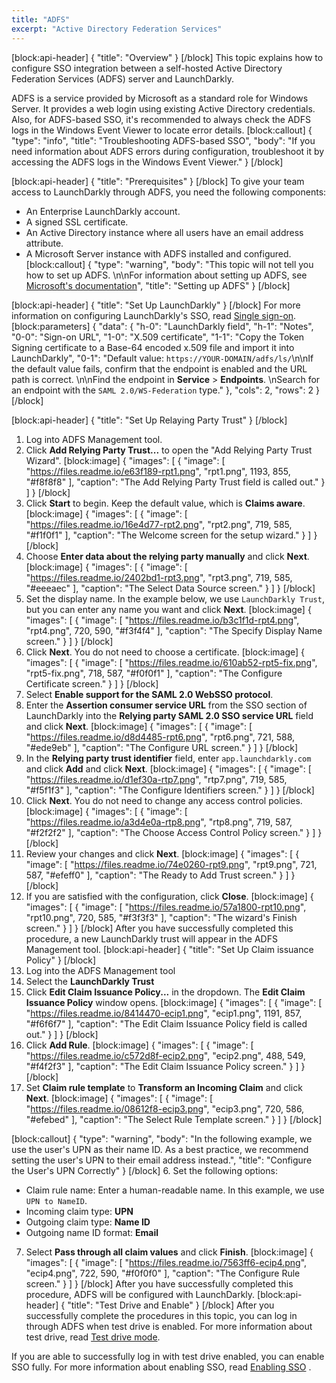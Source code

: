```yaml
---
title: "ADFS"
excerpt: "Active Directory Federation Services"
---
```

[block:api-header]
{
  "title": "Overview"
}
[/block]
This topic explains how to configure SSO integration between a self-hosted Active Directory Federation Services (ADFS) server and LaunchDarkly.

ADFS is a service provided by Microsoft as a standard role for Windows Server. It provides a web login using existing Active Directory credentials. Also, for ADFS-based SSO, it's recommended to always check the ADFS logs in the Windows Event Viewer to locate error details.
[block:callout]
{
  "type": "info",
  "title": "Troubleshooting ADFS-based SSO",
  "body": "If you need information about ADFS errors during configuration, troubleshoot it by accessing the ADFS logs in the Windows Event Viewer."
}
[/block]

[block:api-header]
{
  "title": "Prerequisites"
}
[/block]
To give your team access to LaunchDarkly through ADFS, you need the following components:

- An Enterprise LaunchDarkly account.
- A signed SSL certificate.
- An Active Directory instance where all users have an email address attribute.
- A Microsoft Server instance with ADFS installed and configured.
[block:callout]
{
  "type": "warning",
  "body": "This topic will not tell you how to set up ADFS. \n\nFor information about setting up ADFS, see [Microsoft's documentation]( https://docs.microsoft.com/en-us/previous-versions/dynamicscrm-2016/deployment-administrators-guide/gg188612)",
  "title": "Setting up ADFS"
}
[/block]

[block:api-header]
{
  "title": "Set Up LaunchDarkly"
}
[/block]
For more information on configuring LaunchDarkly's SSO, read [Single sign-on](doc:single-sign-on).
[block:parameters]
{
  "data": {
    "h-0": "LaunchDarkly field",
    "h-1": "Notes",
    "0-0": "Sign-on URL",
    "1-0": "X.509 certificate",
    "1-1": "Copy the Token Signing certificate to a Base-64 encoded x.509 file and import it into LaunchDarkly",
    "0-1": "Default value: `https://YOUR-DOMAIN/adfs/ls/`\n\nIf the default value fails, confirm that the endpoint is enabled and the URL path is correct. \n\nFind the endpoint in **Service** > **Endpoints**. \nSearch for an endpoint with the `SAML 2.0/WS-Federation` type."
  },
  "cols": 2,
  "rows": 2
}
[/block]

[block:api-header]
{
  "title": "Set Up Relaying Party Trust"
}
[/block]
1. Log into ADFS Management tool. 
2. Click **Add Relying Party Trust...** to open the "Add Relying Party Trust Wizard".
[block:image]
{
  "images": [
    {
      "image": [
        "https://files.readme.io/e63f189-rpt1.png",
        "rpt1.png",
        1193,
        855,
        "#f8f8f8"
      ],
      "caption": "The Add Relying Party Trust field is called out."
    }
  ]
}
[/block]
3. Click **Start** to begin. Keep the default value, which is **Claims aware**. 
[block:image]
{
  "images": [
    {
      "image": [
        "https://files.readme.io/16e4d77-rpt2.png",
        "rpt2.png",
        719,
        585,
        "#f1f0f1"
      ],
      "caption": "The Welcome screen for the setup wizard."
    }
  ]
}
[/block]
4. Choose **Enter data about the relying party manually** and click **Next**.
[block:image]
{
  "images": [
    {
      "image": [
        "https://files.readme.io/2402bd1-rpt3.png",
        "rpt3.png",
        719,
        585,
        "#eeeaec"
      ],
      "caption": "The Select Data Source screen."
    }
  ]
}
[/block]
5. Set the display name. In the example below, we use `LaunchDarkly Trust`, but you can enter any name you want and click **Next**.
[block:image]
{
  "images": [
    {
      "image": [
        "https://files.readme.io/b3c1f1d-rpt4.png",
        "rpt4.png",
        720,
        590,
        "#f3f4f4"
      ],
      "caption": "The Specify Display Name screen."
    }
  ]
}
[/block]
6. Click **Next**. You do not need to choose a certificate.
[block:image]
{
  "images": [
    {
      "image": [
        "https://files.readme.io/610ab52-rpt5-fix.png",
        "rpt5-fix.png",
        718,
        587,
        "#f0f0f1"
      ],
      "caption": "The Configure Certificate screen."
    }
  ]
}
[/block]
7. Select **Enable support for the SAML 2.0 WebSSO protocol**. 
8. Enter the **Assertion consumer service URL** from the SSO section of LaunchDarkly into the **Relying party SAML 2.0 SSO service URL** field and click **Next**.
[block:image]
{
  "images": [
    {
      "image": [
        "https://files.readme.io/d8d4485-rpt6.png",
        "rpt6.png",
        721,
        588,
        "#ede9eb"
      ],
      "caption": "The Configure URL screen."
    }
  ]
}
[/block]
9. In the **Relying party trust identifier** field, enter `app.launchdarkly.com` and click **Add** and click **Next**.
[block:image]
{
  "images": [
    {
      "image": [
        "https://files.readme.io/d1ef30a-rtp7.png",
        "rtp7.png",
        719,
        585,
        "#f5f1f3"
      ],
      "caption": "The Configure Identifiers screen."
    }
  ]
}
[/block]
10. Click **Next**. You do not need to change any access control policies.
[block:image]
{
  "images": [
    {
      "image": [
        "https://files.readme.io/a3d4e0a-rtp8.png",
        "rtp8.png",
        719,
        587,
        "#f2f2f2"
      ],
      "caption": "The Choose Access Control Policy screen."
    }
  ]
}
[/block]
11. Review your changes and click **Next**.
[block:image]
{
  "images": [
    {
      "image": [
        "https://files.readme.io/74e0260-rpt9.png",
        "rpt9.png",
        721,
        587,
        "#efeff0"
      ],
      "caption": "The Ready to Add Trust screen."
    }
  ]
}
[/block]
12. If you are satisfied with the configuration, click **Close**.
[block:image]
{
  "images": [
    {
      "image": [
        "https://files.readme.io/57a1800-rpt10.png",
        "rpt10.png",
        720,
        585,
        "#f3f3f3"
      ],
      "caption": "The wizard's Finish screen."
    }
  ]
}
[/block]
After you have successfully completed this procedure, a new LaunchDarkly trust will appear in the ADFS Management tool. 
[block:api-header]
{
  "title": "Set Up Claim issuance Policy"
}
[/block]
1. Log into the ADFS Management tool 
2. Select the **LaunchDarkly Trust** 
3. Click **Edit Claim Issuance Policy...** in the dropdown. The **Edit Claim Issuance Policy** window opens.
[block:image]
{
  "images": [
    {
      "image": [
        "https://files.readme.io/8414470-ecip1.png",
        "ecip1.png",
        1191,
        857,
        "#f6f6f7"
      ],
      "caption": "The Edit Claim Issuance Policy field is called out."
    }
  ]
}
[/block]
4. Click **Add Rule**.
[block:image]
{
  "images": [
    {
      "image": [
        "https://files.readme.io/c572d8f-ecip2.png",
        "ecip2.png",
        488,
        549,
        "#f4f2f3"
      ],
      "caption": "The Edit Claim Issuance Policy screen."
    }
  ]
}
[/block]
5. Set **Claim rule template** to **Transform an Incoming Claim** and click **Next**.
[block:image]
{
  "images": [
    {
      "image": [
        "https://files.readme.io/08612f8-ecip3.png",
        "ecip3.png",
        720,
        586,
        "#efebed"
      ],
      "caption": "The Select Rule Template screen."
    }
  ]
}
[/block]

[block:callout]
{
  "type": "warning",
  "body": "In the following example, we use the user's UPN as their name ID. As a best practice, we recommend setting the user's UPN to their email address instead.",
  "title": "Configure the User's UPN Correctly"
}
[/block]
6. Set the following options:
 - Claim rule name: Enter a human-readable name. In this example, we use `UPN to NameID`.
 - Incoming claim type: **UPN**
 - Outgoing claim type: **Name ID**
 - Outgoing name ID format: **Email**
7. Select **Pass through all claim values** and click **Finish**.
[block:image]
{
  "images": [
    {
      "image": [
        "https://files.readme.io/7563ff6-ecip4.png",
        "ecip4.png",
        722,
        590,
        "#f0f0f0"
      ],
      "caption": "The Configure Rule screen."
    }
  ]
}
[/block]
After you have successfully completed this procedure, ADFS will be configured with LaunchDarkly.
[block:api-header]
{
  "title": "Test Drive and Enable"
}
[/block]
After you successfully complete the procedures in this topic, you can log in through ADFS when test drive is enabled. For more information about test drive, read [Test drive mode](doc:single-sign-on#section-test-drive-mode).

If you are able to successfully log in with test drive enabled, you can enable SSO fully. For more information about enabling SSO, read [Enabling SSO](doc:single-sign-on#section-enabling-sso) .